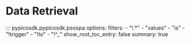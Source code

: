 <!-- Copyright (C) 2025-2025 Pico Technology Ltd. See LICENSE file for terms. -->
# Data Retrieval

::: pypicosdk.pypicosdk.psospa
    options:
        filters:
        - "!.*"
        - "values"
        - "is"
        - "!trigger"
        - "!_to_"
        - "!^_"
        show_root_toc_entry: false
        summary: true